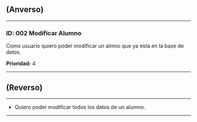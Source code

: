 ## (Anverso)
---

### **ID**: 002 **Modificar Alumno**

Como usuario quiero poder modificar un almno que ya está en la base de datos.  

**Prioridad:** 4

---

## (Reverso)

---

* Quiero poder modificar todos los datos de un alumno.

---
